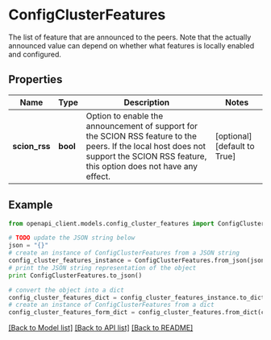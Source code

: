 # ConfigClusterFeatures

The list of feature that are announced to the peers. Note that the actually announced value can depend on whether what features is locally enabled and configured.

## Properties

Name | Type | Description | Notes
------------ | ------------- | ------------- | -------------
**scion_rss** | **bool** | Option to enable the announcement of support for the SCION RSS feature to the peers. If the local host does not support the SCION RSS feature, this option does not have any effect. | [optional] [default to True]

## Example

```python
from openapi_client.models.config_cluster_features import ConfigClusterFeatures

# TODO update the JSON string below
json = "{}"
# create an instance of ConfigClusterFeatures from a JSON string
config_cluster_features_instance = ConfigClusterFeatures.from_json(json)
# print the JSON string representation of the object
print ConfigClusterFeatures.to_json()

# convert the object into a dict
config_cluster_features_dict = config_cluster_features_instance.to_dict()
# create an instance of ConfigClusterFeatures from a dict
config_cluster_features_form_dict = config_cluster_features.from_dict(config_cluster_features_dict)
```
[[Back to Model list]](../README.md#documentation-for-models) [[Back to API list]](../README.md#documentation-for-api-endpoints) [[Back to README]](../README.md)


